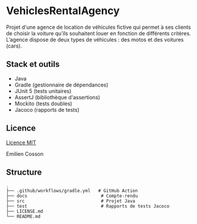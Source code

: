 # VehiclesRentalAgency

Projet d'une agence de location de véhicules fictive qui permet à ses clients de choisir la voiture qu’ils souhaitent louer en fonction de différents critères.
L’agence dispose de deux types de véhicules : des motos et des voitures (cars).

## Stack et outils

- Java
- Gradle (gestionnaire de dépendances)
- JUnit 5 (tests unitaires)
- AssertJ (bibliothèque d'assertions)
- Mockito (tests doubles)
- Jacoco (rapports de tests)

## Licence

[Licence MIT](LICENCE.md)

Emilien Cosson

## Structure

    .
    ├── .github/workflows/gradle.yml   # GitHub Action
    ├── docs                    		# Compte-rendu
    ├── src                    			# Projet Java
    ├── test                    		# Rapports de tests Jacoco
    ├── LICENSE.md
    └── README.md
